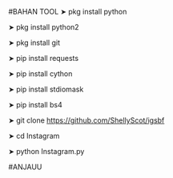 #BAHAN TOOL
➤ pkg install python

➤ pkg install python2

➤ pkg install git

➤ pip install requests

➤ pip install cython

➤ pip install stdiomask

➤ pip install bs4

➤ git clone https://github.com/ShellyScot/igsbf

➤ cd Instagram

➤ python Instagram.py

#ANJAUU
